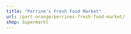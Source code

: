 ```yaml
---
title: "Perrine's Fresh Food Market"
url: /port-orange/perrines-fresh-food-market/
shop: Supermarkt
---
```

